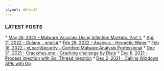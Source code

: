 ```yaml
---
layout: default
---
```


<h3>LATEST POSTS</h3>
* <a href="./posts/2022/05/26/malware_vaccines_part1.html">May 26, 2022 - Malware Vaccines Using Infection Markers. Part 1.</a>
* <a href="./posts/2022/04/11/golang-nmclui.html">Apr 11, 2022 - Golang - nmclui </a>
* <a href="./posts/2022/02/28/hermetic-wiper.html">Feb 28, 2022 - Analysis - Hermetic Wiper</a>
* <a href="./posts/2022/02/16/elearnsec-ecmap-review.html">Feb 16, 2022 - eLearnSecurity - Certified Malware Analysis Professional</a>
* <a href="./posts/2021/12/cracking-challenge-by-disip.html">Dec 31, 2021 - Crackmes.one - Cracking challenge by Disip</a>
* <a href="./posts/2021/12/process-injection-with-go.html">Dec 6, 2021 - Process Injection with Go: Thread Injection</a>
* <a href="./posts/2021/12/call-windows-api-with-go.html">Dec 2, 2021 - Calling Windows APIs with Go</a>
